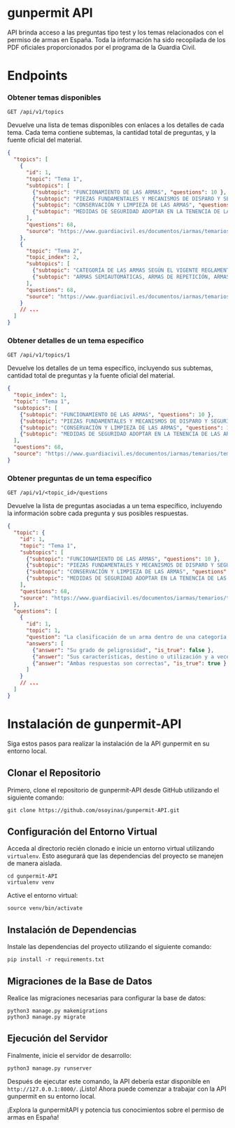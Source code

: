 # gunpermit API

API brinda acceso a las preguntas tipo test y los temas relacionados con el permiso de armas en España. Toda la información ha sido recopilada de los PDF oficiales proporcionados por el programa de la Guardia Civil.

# Endpoints

### Obtener temas disponibles

```http
GET /api/v1/topics
```

Devuelve una lista de temas disponibles con enlaces a los detalles de cada tema. Cada tema contiene subtemas, la cantidad total de preguntas, y la fuente oficial del material.

```json
{
  "topics": [
    {
      "id": 1,
      "topic": "Tema 1",
      "subtopics": [
        {"subtopic": "FUNCIONAMIENTO DE LAS ARMAS", "questions": 10 },
        {"subtopic": "PIEZAS FUNDAMENTALES Y MECANISMOS DE DISPARO Y SEGURIDAD", "questions": 10 },
        {"subtopic": "CONSERVACIÓN Y LIMPIEZA DE LAS ARMAS", "questions": 10 },
        {"subtopic": "MEDIDAS DE SEGURIDAD ADOPTAR EN LA TENENCIA DE LAS ARMAS", "questions": 10 }
      ],
      "questions": 68,
      "source": "https://www.guardiacivil.es/documentos/iarmas/temarios/tema1_es.pdf"
    },
    {
      "topic": "Tema 2",
      "topic_index": 2,
      "subtopics": [
        {"subtopic": "CATEGORÍA DE LAS ARMAS SEGÚN EL VIGENTE REGLAMENTO DE ARMAS", "questions": 10 },
        {"subtopic": "ARMAS SEMIAUTOMÁTICAS, ARMAS DE REPETICIÓN, ARMAS PROHIBIDAS", "questions": 10 }
      ],
      "questions": 68,
      "source": "https://www.guardiacivil.es/documentos/iarmas/temarios/tema1_es.pdf"
    }
    // ...
  ]
}
```

### Obtener detalles de un tema específico

```http
GET /api/v1/topics/1
```

Devuelve los detalles de un tema específico, incluyendo sus subtemas, cantidad total de preguntas y la fuente oficial del material.

```json
{
  "topic_index": 1,
  "topic": "Tema 1",
  "subtopics": [
    {"subtopic": "FUNCIONAMIENTO DE LAS ARMAS", "questions": 10 },
    {"subtopic": "PIEZAS FUNDAMENTALES Y MECANISMOS DE DISPARO Y SEGURIDAD", "questions": 10 },
    {"subtopic": "CONSERVACIÓN Y LIMPIEZA DE LAS ARMAS", "questions": 10 },
    {"subtopic": "MEDIDAS DE SEGURIDAD ADOPTAR EN LA TENENCIA DE LAS ARMAS", "questions": 10 }
  ],
  "questions": 68,
  "source": "https://www.guardiacivil.es/documentos/iarmas/temarios/tema1_es.pdf"
}
```

### Obtener preguntas de un tema específico

```http
GET /api/v1/<topic_id>/questions
```

Devuelve la lista de preguntas asociadas a un tema específico, incluyendo la información sobre cada pregunta y sus posibles respuestas.

```json
{
  "topic": {
    "id": 1,
    "topic": "Tema 1",
    "subtopics": [
      {"subtopic": "FUNCIONAMIENTO DE LAS ARMAS", "questions": 10 },
      {"subtopic": "PIEZAS FUNDAMENTALES Y MECANISMOS DE DISPARO Y SEGURIDAD", "questions": 10 },
      {"subtopic": "CONSERVACIÓN Y LIMPIEZA DE LAS ARMAS", "questions": 10 },
      {"subtopic": "MEDIDAS DE SEGURIDAD ADOPTAR EN LA TENENCIA DE LAS ARMAS", "questions": 10 }
    ],
    "questions": 68,
    "source": "https://www.guardiacivil.es/documentos/iarmas/temarios/tema1_es.pdf"
  },
  "questions": [
    {
      "id": 1,
      "topic": 1,
      "question": "La clasificación de un arma dentro de una categoría, se determina en base a:",
      "answers": [
        {"answer": "Su grado de peligrosidad", "is_true": false },
        {"answer": "Sus características, destino o utilización y a veces por la licencia que la ampare", "is_true": false },
        {"answer": "Ambas respuestas son correctas", "is_true": true }
      ]
    }
    // ...
  ]
}
```
# Instalación de gunpermit-API

Siga estos pasos para realizar la instalación de la API gunpermit en su entorno local.

## Clonar el Repositorio

Primero, clone el repositorio de gunpermit-API desde GitHub utilizando el siguiente comando:

```shell
git clone https://github.com/osoyinas/gunpermit-API.git
```

## Configuración del Entorno Virtual

Acceda al directorio recién clonado e inicie un entorno virtual utilizando `virtualenv`. Esto asegurará que las dependencias del proyecto se manejen de manera aislada.

```shell
cd gunpermit-API
virtualenv venv
```

Active el entorno virtual:

```shell
source venv/bin/activate
```

## Instalación de Dependencias

Instale las dependencias del proyecto utilizando el siguiente comando:

```shell
pip install -r requirements.txt
```

## Migraciones de la Base de Datos

Realice las migraciones necesarias para configurar la base de datos:

```shell
python3 manage.py makemigrations
python3 manage.py migrate
```

## Ejecución del Servidor

Finalmente, inicie el servidor de desarrollo:

```shell
python3 manage.py runserver
```

Después de ejecutar este comando, la API debería estar disponible en `http://127.0.0.1:8000/`. ¡Listo! Ahora puede comenzar a trabajar con la API gunpermit en su entorno local.

¡Explora la gunpermitAPI y potencia tus conocimientos sobre el permiso de armas en España!